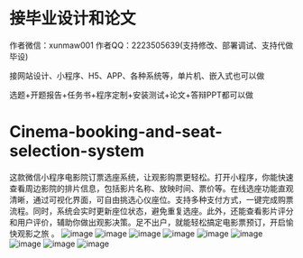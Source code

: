 # 接毕业设计和论文
作者微信：xunmaw001  作者QQ：2223505639(支持修改、部署调试、支持代做毕设)

接网站设计、小程序、H5、APP、各种系统等，单片机、嵌入式也可以做

选题+开题报告+任务书+程序定制+安装测试+论文+答辩PPT都可以做
# Cinema-booking-and-seat-selection-system
这款微信小程序电影院订票选座系统，让观影购票更轻松。打开小程序，你能快速查看周边影院的排片信息，包括影片名称、放映时间、票价等。在线选座功能直观清晰，通过可视化界面，可自由挑选心仪座位。支持多种支付方式，一键完成购票流程。同时，系统会实时更新座位状态，避免重复选座。此外，还能查看影片评分和用户评价，辅助你做出观影决策。足不出户，就能轻松搞定电影票预订，开启愉快观影之旅 。 
![image](https://github.com/user-attachments/assets/1986f69a-cf96-4ac8-9a1a-4c26e46c0f39)
![image](https://github.com/user-attachments/assets/2d679246-dd32-41b5-8282-198638822243)
![image](https://github.com/user-attachments/assets/0828a3e8-fe79-431c-83ad-ddc5a0915054)
![image](https://github.com/user-attachments/assets/26de1751-16e7-46ba-a84e-1d72c38f0257)
![image](https://github.com/user-attachments/assets/93a7214b-8a0e-480d-989d-e940e634a946)
![image](https://github.com/user-attachments/assets/e5c4fad3-fe3c-4912-b16d-fcc03838b119)
![image](https://github.com/user-attachments/assets/5ad066d3-2272-4667-a5c8-8096792137e4)
![image](https://github.com/user-attachments/assets/26d9c163-0e62-468c-90d4-2d77cc6f49ab)
![image](https://github.com/user-attachments/assets/7c1e3d1c-9224-488e-a01c-09483632fcfe)
